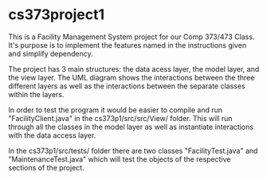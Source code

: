 # cs373project1

This is a Facility Management System project for our Comp 373/473 Class. It's purpose is to implement the features named in the instructions given and simplify dependency.

The project has 3 main structures: the data acess layer, the model layer, and the view layer.
The UML diagram shows the interactions between the three different layers as well as the interactions between the separate classes within the layers.

In order to test the program it would be easier to compile and run "FacilityClient.java" in the cs373p1/src/src/View/ folder. This will run through all the classes in the model layer as well as instantiate interactions with the data access layer.

In the cs373p1/src/tests/ folder there are two classes "FacilityTest.java" and "MaintenanceTest.java" which will test the objects of the respective sections of the project.

